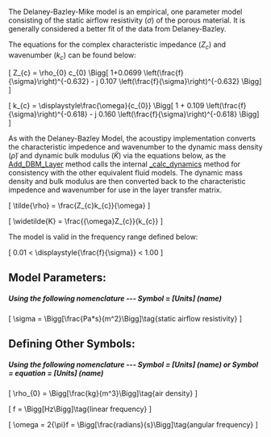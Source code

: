 The Delaney-Bazley-Mike model is an empirical, one parameter  model consisting of the static airflow resistivity $(\sigma)$ of the porous material.  It is generally considered a better fit of the data from Delaney-Bazley.

The equations for the complex characteristic impedance $(Z_{c})$ and wavenumber $(k_{c})$ can be found below:

\[
Z_{c} = \rho_{0} c_{0} 
  \Bigg[ 1+0.0699  \left(\frac{f}{\sigma}\right)^{-0.632} 
        - j 0.107  \left(\frac{f}{\sigma}\right)^{-0.632} \Bigg]
\]

\[
k_{c} = \displaystyle\frac{\omega}{c_{0}} 
  \Bigg[ 1 + 0.109  \left(\frac{f}{\sigma}\right)^{-0.618} 
         - j 0.160  \left(\frac{f}{\sigma}\right)^{-0.618} \Bigg]
\]

As with the Delaney-Bazley Model, the acoustipy implementation converts the characteristic impedence and wavenumber to the dynamic mass density $(\tilde{\rho})$ and dynamic bulk modulus $(\widetilde{K})$ via the equations below, as the [Add_DBM_Layer](https://jakep72.github.io/acoustipy/AcousticTMM/#src.acoustipy.TMM.AcousticTMM.Add_DBM_Layer) method calls the internal [_calc_dynamics](https://jakep72.github.io/acoustipy/AcousticTMM/#src.acoustipy.TMM.AcousticTMM._calc_dynamics) method for consistency with the other equivalent fluid models.  The dynamic mass density and bulk modulus are then converted back to the characteristic impedence and wavenumber for use in the layer transfer matrix.

\[
\tilde{\rho} = \frac{Z_{c}k_{c}}{\omega}
\]

\[
\widetilde{K} = \frac{{\omega}Z_{c}}{k_{c}}
\]

The model is valid in the frequency range defined below:

\[
0.01 < \displaystyle{\frac{f}{\sigma}} < 1.00
\]

## Model Parameters:

##### Using the following nomenclature --- Symbol = [Units] (name)

\[
    \sigma = \Bigg[\frac{Pa*s}{m^2}\Bigg]\tag{static airflow resistivity}
\]

## Defining Other Symbols:

##### Using the following nomenclature --- Symbol = [Units] (name) or Symbol = equation = [Units] (name)

\[
  \rho_{0} = \Bigg[\frac{kg}{m^3}\Bigg]\tag{air density}
\]

\[
f = \Bigg[Hz\Bigg]\tag{linear frequency}
\]

\[
\omega = 2{\pi}f = \Bigg[\frac{radians}{s}\Bigg]\tag{angular frequency}
\]